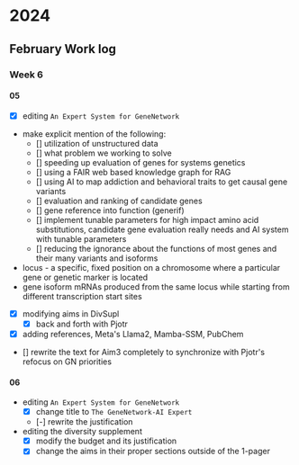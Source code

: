 # 2024 
## February Work log

### Week 6

#### 05
+ [X] editing `An Expert System for GeneNetwork`
+ make explicit mention of the following:
    + [] utilization of unstructured data
    + [] what problem we working to solve
    + [] speeding up evaluation of genes for systems genetics
    + [] using a FAIR web based knowledge graph for RAG
    + [] using AI to map addiction and behavioral traits to get causal gene variants
    + [] evaluation and ranking of candidate genes
    + [] gene reference into function (generif)
    + [] implement tunable parameters for high impact amino acid substitutions, candidate gene evaluation really needs and AI system with tunable parameters
    + [] reducing the ignorance about the functions of most genes and their many variants and isoforms
+ locus - a specific, fixed position on a chromosome where a particular gene or genetic marker is located
+ gene isoform mRNAs produced from the same locus while starting from different transcription start sites
+ [X] modifying aims in DivSupl
    + [X] back and forth with Pjotr
+ [X] adding references, Meta's Llama2, Mamba-SSM, PubChem
+ [] rewrite the text for Aim3 completely to synchronize with Pjotr's refocus on GN priorities

#### 06

+ editing `An Expert System for GeneNetwork`
    + [X] change title to `The GeneNetwork-AI Expert`
    + [-] rewrite the justification
+ editing the diversity supplement
    + [X] modify the budget and its justification
    + [X] change the aims in their proper sections outside of the 1-pager